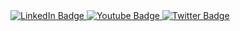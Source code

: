 
<div id="badges">
  <a href="https://www.linkedin.com/in/%D0%B0%D0%BD%D0%B4%D1%80%D0%B5%D0%B9-%D0%B3%D1%80%D0%B0%D0%B4%D1%8E%D1%88%D0%BA%D0%BE-07610925b/">
    <img src="https://img.shields.io/badge/LinkedIn-blue?style=for-the-badge&logo=linkedin&logoColor=white" alt="LinkedIn Badge"/>
  </a>
  <a href="https://www.youtube.com/channel/UChA96WpSWl7uH3c_Lw0fGAQ">
    <img src="https://img.shields.io/badge/YouTube-red?style=for-the-badge&logo=youtube&logoColor=white" alt="Youtube Badge"/>
  </a>
  <a href="https://m.soundcloud.com/meijinseem">
    <img src="https://img.shields.io/badge/Soundcloud-orange?style=for-the-badge&logo=soundcloud&logoColor=white" alt="Twitter Badge"/>
  </a>
</div>
